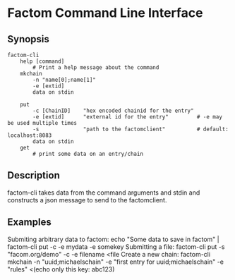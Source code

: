 Factom Command Line Interface
===

Synopsis
---
	factom-cli
		help [command]
			# Print a help message about the command
		mkchain
			-n "name[0];name[1]"
			-e [extid]
			data on stdin
			
		put
			-c [ChainID]	"hex encoded chainid for the entry"
			-e [extid]		"external id for the entry"			# -e may be used multiple times
			-s				"path to the factomclient"			# default: localhost:8083
			data on stdin
		get
			# print some data on an entry/chain

Description
---
factom-cli takes data from the command arguments and stdin and constructs a json message to send to the factomclient.

Examples
---
Submiting arbitrary data to factom:
	echo "Some data to save in factom" | factom-cli put -c <my chainid> -e mydata -e somekey
Submitting a file:
	factom-cli put -s "facom.org/demo" -c <my chainid> -e filename <file
Create a new chain:
	factom-cli mkchain -n "uuid;michaelschain" -e "first entry for uuid;michaelschain" -e "rules" <(echo only this key: abc123)
